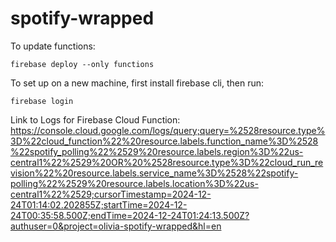 # spotify-wrapped

To update functions: 
```
firebase deploy --only functions
```

To set up on a new machine, first install firebase cli, then run:

```
firebase login
```

Link to Logs for Firebase Cloud Function: https://console.cloud.google.com/logs/query;query=%2528resource.type%3D%22cloud_function%22%20resource.labels.function_name%3D%2528%22spotify_polling%22%2529%20resource.labels.region%3D%22us-central1%22%2529%20OR%20%2528resource.type%3D%22cloud_run_revision%22%20resource.labels.service_name%3D%2528%22spotify-polling%22%2529%20resource.labels.location%3D%22us-central1%22%2529;cursorTimestamp=2024-12-24T01:14:02.202855Z;startTime=2024-12-24T00:35:58.500Z;endTime=2024-12-24T01:24:13.500Z?authuser=0&project=olivia-spotify-wrapped&hl=en
